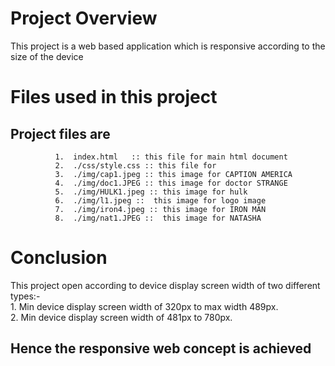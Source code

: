 # Project Overview

This project is a web based application which is responsive according to the size of the device

# Files used in this project

## Project files are

              1.  index.html   :: this file for main html document
              2.  ./css/style.css :: this file for
              3.  ./img/cap1.jpeg :: this image for CAPTION AMERICA
              4.  ./img/doc1.JPEG :: this image for doctor STRANGE
              5.  ./img/HULK1.jpeg :: this image for hulk
              6.  ./img/l1.jpeg ::  this image for logo image
              7.  ./img/iron4.jpeg :: this image for IRON MAN
              8.  ./img/nat1.JPEG ::  this image for NATASHA

# Conclusion

 This project open according to device display screen width of two different types:-  
    1. Min device display screen width of 320px to max width 489px.  
    2. Min device display screen width of  481px to 780px.  

## Hence the responsive web concept is achieved
